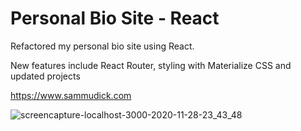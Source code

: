 # Personal Bio Site - React

Refactored my personal bio site using React. 

New features include React Router, styling with Materialize CSS and updated projects

https://www.sammudick.com

![screencapture-localhost-3000-2020-11-28-23_43_48](https://user-images.githubusercontent.com/65687019/100534369-a4f03c00-31d3-11eb-8100-bce7264289f8.png)
